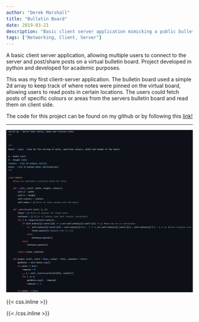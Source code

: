 ```yaml
---
author: "Derek Marshall"
title: "Bulletin Board"
date: 2019-03-21
description: "Basic client server application mimicking a public bulletin board"
tags: ["Networking, Client, Server"]
---
```


A basic client server application, allowing multiple users to connect to the server and post/share posts on a virtual bulletin board. Project developed in python and developed for academic purposes.

<!--more-->

This was my first client-server application. The bulletin board used a simple 2d array to keep track of where notes were pinned on the virtual board, allowing users to read posts in certain locations. The users could fetch posts of specific colours or areas from the servers bulletin board and read them on client side.

The code for this project can be found on my github or by following this [link!](https://github.com/DerekMarshall855/Bulletin-Board)

---

!['Bulletin Board'](/images/bulletin_server.png)


{{< css.inline >}}

<style>
.emojify {
	font-family: Apple Color Emoji, Segoe UI Emoji, NotoColorEmoji, Segoe UI Symbol, Android Emoji, EmojiSymbols;
	font-size: 2rem;
	vertical-align: middle;
}
@media screen and (max-width:650px) {
  .nowrap {
    display: block;
    margin: 25px 0;
  }
}
</style>

{{< /css.inline >}}